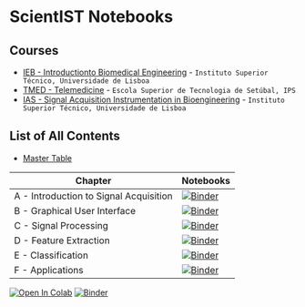 
# ScientIST Notebooks

## Courses

- [IEB - Introductionto Biomedical Engineering](https://github.com/PIA-Group/ScientIST-notebooks/blob/master/_Courses/IST-UL-IEB-IntroductiontoBiomedicalEngineering.md) - ```Instituto Superior Técnico, Universidade de Lisboa```
- [TMED - Telemedicine](https://github.com/PIA-Group/ScientIST-notebooks/blob/master/_Courses/IPS-ESS-TMED-Telemedicine.md) - ```Escola Superior de Tecnologia de Setúbal, IPS```
- [IAS - Signal Acquisition Instrumentation in Bioengineering](https://github.com/PIA-Group/ScientIST-notebooks/blob/master/_Courses/IST-UL-IAS-SignalAcquisitionInstrumentationinBioengineering.MD) - ```Instituto Superior Técnico, Universidade de Lisboa```


## List of All Contents
- [Master Table](https://github.com/PIA-Group/ScientIST-notebooks/blob/master/MasterTable.md)
 
Chapter | Notebooks
--- | --- 
A - Introduction to Signal Acquisition |    [![Binder](http://mybinder.org/badge_logo.svg)](http://mybinder.org/v2/gh/PIA-Group/ScientIST-notebooks/master?urlpath=lab/tree/A.Signal_Acquisition)   
B - Graphical User Interface | [![Binder](http://mybinder.org/badge_logo.svg)](http://mybinder.org/v2/gh/PIA-Group/ScientIST-notebooks/master?urlpath=lab/tree/B.Graphical_User_Interface) | *
C - Signal Processing |  [![Binder](http://mybinder.org/badge_logo.svg)](http://mybinder.org/v2/gh/PIA-Group/ScientIST-notebooks/master?urlpath=lab/tree/C.Signal_Processing) |
D - Feature Extraction | [![Binder](http://mybinder.org/badge_logo.svg)](http://mybinder.org/v2/gh/PIA-Group/ScientIST-notebooks/master?urlpath=lab/tree/D.Feature_Extraction) |
E - Classification |  [![Binder](http://mybinder.org/badge_logo.svg)](http://mybinder.org/v2/gh/PIA-Group/ScientIST-notebooks/master?urlpath=lab/tree/E.Classification) |
F - Applications |   [![Binder](http://mybinder.org/badge_logo.svg)](http://mybinder.org/v2/gh/PIA-Group/ScientIST-notebooks/master?urlpath=lab/tree/F.Applications)  |

[![Open In Colab](https://colab.research.google.com/assets/colab-badge.svg)](https://colab.research.google.com/github/PIA-Group/ScientIST-notebooks/blob/master) 
[![Binder](http://mybinder.org/badge_logo.svg)](http://mybinder.org/v2/gh/PIA-Group/ScientIST-notebooks/master?urlpath=lab/tree)
 
